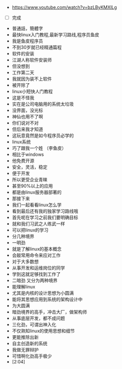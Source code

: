 - https://www.youtube.com/watch?v=bzLByKMXILg
- [ ] 完成
- 普通話，簡體字
- 最快linux入门教程,最新学习路线,程序员鱼皮
- 我是鱼皮程序员
- 不到30岁就已经精通篇程
- 软件的安装
- 江湖人称软件安装师
- 但没想到
- 工作第二天
- 我就因为装不上软件
- 被开除了
- linux小短快人门教程
- 这是不怪我
- 实在是公司电脑用的系统太垃圾
- 没界面，没光标
- 神仙也用不了啊
- 你们说对不对
- 但后来我才知道
- 这玩意竟然是如今程序员必学的
- linux系统
- 巧了跟我一个姓 （李鱼皮）
- 相比于windows
- 他免费开源
- 安全，灵活，稳定
- 便于开发
- 所以更受企业青睐
- 甚至90%以上的应用
- 都是由linux服务器部著的
- 那接下来
- 我们一起看看linux怎么学
- 看到最后还有我的独家学习路线哦
- 首先呢在学习之前我们要明确目标
- 就和我们习武之人练武一样
- 可以把linux的学习
- 分几种境界
- 一明劲
- 就是了解linux的基本概念
- 会敲常用命令来应对工作
- 对于大多数想
- 从事开发和运维岗位的同学
- 学到这就足够找到工作了
- 二暗劲 又分为两种境界
- 能理解linux
- 尤其是内核的设计思想为小圆满
- 能将其思想应用到系统的架构设计中
- 为大圆满
- 暗劲境界的高手，冲击大厂，做架构师
- 从事底层开发，都不成问题
- 三化劲，可谓出神入化
- 不仅熟知linux的使用思想和细节
- 更能推除出新
- 自主创造新的系统
- 我做无罪辩护
- 可惜啊化劲高手极少
- [2:04]
